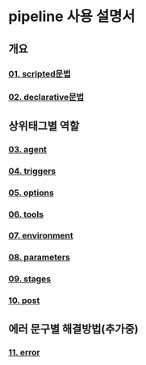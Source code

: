 # pipeline 사용 설명서

## 개요
### [01. scripted문법](pipeline%20설명/01.%20scripted문법.md)
### [02. declarative문법](pipeline%20설명/02.%20declarative문법.md)
## 상위태그별 역할
### [03. agent](pipeline%20설명/03.%20agent.md)
### [04. triggers](pipeline%20설명/04.%20triggers.md)
### [05. options](pipeline%20설명/05.%20options.md)
### [06. tools](pipeline%20설명/06.%20tools.md)
### [07. environment](pipeline%20설명/07.%20environment.md)
### [08. parameters](pipeline%20설명/08.%20parameters.md)
### [09. stages](pipeline%20설명/09.%20stages.md)
### [10. post](pipeline%20설명/10.%20post.md)
## 에러 문구별 해결방법(추가중)
### [11. error](pipeline%20설명/11.%20error.md)


